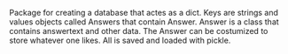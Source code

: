Package for creating a database that actes as a dict.
Keys are strings and values objects called Answers that contain Answer.
Answer is a class that contains answertext and other data. 
The Answer can be costumized to store whatever one likes.
All is saved and loaded with pickle.
